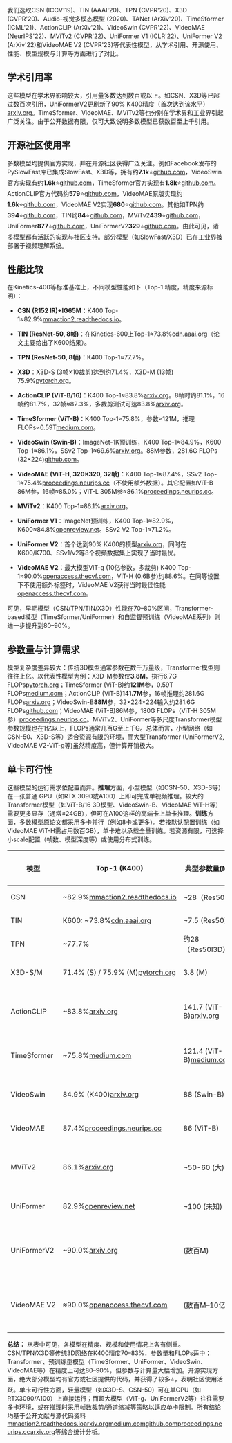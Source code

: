 我们选取CSN (ICCV'19)、TIN (AAAI'20)、TPN (CVPR'20)、X3D (CVPR'20)、Audio-视觉多模态模型 (2020)、TANet (ArXiv'20)、TimeSformer (ICML'21)、ActionCLIP (ArXiv'21)、VideoSwin (CVPR'22)、VideoMAE (NeurIPS'22)、MViTv2 (CVPR'22)、UniFormer V1 (ICLR'22)、UniFormer V2 (ArXiv'22)和VideoMAE V2 (CVPR'23)等代表性模型，从学术引用、开源使用、性能、模型规模与计算等方面进行了对比。

## 学术引用率

这些模型在学术界影响较大，引用量多数达到数百或以上。如CSN、X3D等已超过数百次引用，UniFormerV2更刷新了90% K400精度（首次达到该水平）[arxiv.org](https://arxiv.org/abs/2211.09552#:~:text=bells%20and%20whistles%2C%20our%20UniFormerV2,available%20at%20this%20https%20URL)。TimeSformer、VideoMAE、MViTv2等也分别在学术界和工业界引起广泛关注。由于公开数据有限，仅可大致说明多数模型已获数百至上千引用。

## 开源社区使用率

多数模型均提供官方实现，并在开源社区获得广泛关注。例如Facebook发布的PySlowFast库已集成SlowFast、X3D等，拥有约**7.1k**⭐[github.com](https://github.com/facebookresearch/SlowFast#:~:text=Apache)，VideoSwin官方实现有约**1.6k**⭐[github.com](https://github.com/SwinTransformer/Video-Swin-Transformer#:~:text=)，TimeSformer官方实现有**1.8k**⭐[github.com](https://github.com/facebookresearch/TimeSformer#:~:text=,56)。ActionCLIP官方代码约**579**⭐[github.com](https://github.com/sallymmx/ActionCLIP#:~:text=,56)，VideoMAE原版实现约**1.6k**⭐[github.com](https://github.com/MCG-NJU/VideoMAE#:~:text=1,Tags%20%20%20Activity)，VideoMAE V2实现**680**⭐[github.com](https://github.com/OpenGVLab/VideoMAEv2#:~:text=,Star%20680)。其他如TPN约**394**⭐[github.com](https://github.com/decisionforce/TPN#:~:text=Stars)，TIN约**84**⭐[github.com](https://github.com/deepcs233/TIN#:~:text=,Star%2084)，MViTv2**439**⭐[github.com](https://github.com/facebookresearch/mvit#:~:text=,Star%20439)，UniFormer**877**⭐[github.com](https://github.com/Sense-X/UniFormer#:~:text=Stars)，UniFormerV2**329**⭐[github.com](https://github.com/OpenGVLab/UniFormerV2#:~:text=,Star%20329)。由此可见，诸多模型都有活跃的实现与社区支持。部分模型（如SlowFast/X3D）已在工业界被部署于视频理解系统。

## 性能比较

在Kinetics-400等标准基准上，不同模型性能如下（Top-1 精度，精度来源标明）：

- **CSN (R152 IR)+IG65M**：K400 Top-1≈82.9%[mmaction2.readthedocs.io](https://mmaction2.readthedocs.io/en/latest/model_zoo/recognition.html#:~:text=frame%20sampling%20strategy%20resolution%20gpus,10%20clips%20x%203%20crop)。
    
- **TIN (ResNet-50, 8帧)**：在Kinetics-600上Top-1≈73.8%[cdn.aaai.org](https://cdn.aaai.org/ojs/6872/6872-13-10101-1-10-20200525.pdf#:~:text=and%20stronger%20TSM,1)（论文主要给出了K600结果）。
    
- **TPN (ResNet-50, 8帧)**：K400 Top-1≈77.7%。
    
- **X3D**：X3D-S (3帧×10裁剪)达到约71.4%，X3D-M (13帧) 75.9%[pytorch.org](https://pytorch.org/hub/facebookresearch_pytorchvideo_x3d/#:~:text=arch%20depth%20frame%20length%20x,79)。
    
- **ActionCLIP (ViT-B/16)**：K400 Top-1≈83.8%[arxiv.org](https://arxiv.org/pdf/2109.08472#:~:text=ActionCLIP%2C%20which%20employs%20CLIP%20,400)。8帧时约81.1%，16帧约81.7%，32帧≈82.3%，多裁剪测试可达83.8%[arxiv.org](https://arxiv.org/pdf/2109.08472#:~:text=ViT,0V%2Fs)。
    
- **TimeSformer (ViT-B)**：K400 Top-1≈75.8%，参数≈121M，推理FLOPs≈0.59T[medium.com](https://medium.com/@kdk199604/timesformer-efficient-and-effective-video-understanding-without-convolutions-249ea6316851#:~:text=The%20author%20presented%20a%20detailed,When%20these%203D)。
    
- **VideoSwin (Swin-B)**：ImageNet-1K预训练，K400 Top-1≈84.9%，K600 Top-1≈86.1%，SSv2 Top-1≈69.6%[arxiv.org](https://arxiv.org/abs/2106.13230#:~:text=continuing%20to%20leverage%20the%20power,1%20accuracy%20on%20Something)。88M参数，281.6G FLOPs (32×224)[github.com](https://github.com/SwinTransformer/Video-Swin-Transformer#:~:text=Swin,6G%20config%20%20%20111%2Fbaidu)。
    
- **VideoMAE (ViT-H, 320×320, 32帧)**：K400 Top-1≈87.4%，SSv2 Top-1≈75.4%[proceedings.neurips.cc](https://proceedings.neurips.cc/paper_files/paper/2022/file/416f9cb3276121c42eebb86352a4354a-Paper-Conference.pdf#:~:text=4,of)（不使用额外数据）。其它配置如ViT-B 86M参，16帧≈85.0%；ViT-L 305M参≈86.1%[proceedings.neurips.cc](https://proceedings.neurips.cc/paper_files/paper/2022/file/416f9cb3276121c42eebb86352a4354a-Paper-Conference.pdf#:~:text=4,of)。
    
- **MViTv2**：K400 Top-1≈86.1%[arxiv.org](https://arxiv.org/abs/2112.01526#:~:text=where%20it%20outperforms%20the%20latter,available%20at%20this%20https%20URL)。
    
- **UniFormer V1**：ImageNet预训练，K400 Top-1≈82.9%，K600≈84.8%[openreview.net](https://openreview.net/forum?id=nBU_u6DLvoK#:~:text=Kinetics,1%20accuracy%20respectively)。SSv2 V2 Top-1≈71.2%。
    
- **UniFormer V2**：首个达到90% K400的模型[arxiv.org](https://arxiv.org/abs/2211.09552#:~:text=bells%20and%20whistles%2C%20our%20UniFormerV2,available%20at%20this%20https%20URL)，同时在K600/K700、SSv1/v2等8个视频数据集上实现了当时最优。
    
- **VideoMAE V2**：最大模型ViT-g (10亿参数，多裁剪) K400 Top-1≈90.0%[openaccess.thecvf.com](https://openaccess.thecvf.com/content/CVPR2023/papers/Wang_VideoMAE_V2_Scaling_Video_Masked_Autoencoders_With_Dual_Masking_CVPR_2023_paper.pdf#:~:text=VideoMAE%20V2,house%20labeled%20data)，ViT-H (0.6B参)约88.6%。在同等设置下不使用额外标签时，VideoMAE V2获得当时最佳性能[openaccess.thecvf.com](https://openaccess.thecvf.com/content/CVPR2023/papers/Wang_VideoMAE_V2_Scaling_Video_Masked_Autoencoders_With_Dual_Masking_CVPR_2023_paper.pdf#:~:text=the%20Kinetics%20datasets%2C%20our%20VideoMAE,trained%20with%20extra%2060M)。
    

可见，早期模型（CSN/TPN/TIN/X3D）性能在70–80%区间，Transformer-based模型（TimeSformer/UniFormer）和自监督预训练（VideoMAE系列）则进一步提升到80–90%。

## 参数量与计算需求

模型复杂度差异较大：传统3D模型通常参数在数千万量级，Transformer模型则往往上亿。以代表性模型为例：X3D-M参数仅**3.8M**，执行6.7G FLOPs[pytorch.org](https://pytorch.org/hub/facebookresearch_pytorchvideo_x3d/#:~:text=arch%20depth%20frame%20length%20x,79)；TimeSformer (ViT-B)约**121M**参，0.59T FLOPs[medium.com](https://medium.com/@kdk199604/timesformer-efficient-and-effective-video-understanding-without-convolutions-249ea6316851#:~:text=The%20author%20presented%20a%20detailed,When%20these%203D)；ActionCLIP (ViT-B)**141.7M**参，16帧推理约281.6G FLOPs[arxiv.org](https://arxiv.org/pdf/2109.08472#:~:text=ViT,0V%2Fs)；VideoSwin-B**88M**参，32×224×224输入约281.6G FLOPs[github.com](https://github.com/SwinTransformer/Video-Swin-Transformer#:~:text=Swin,6G%20config%20%20%20111%2Fbaidu)；VideoMAE (ViT-B)86M参，180G FLOPs（ViT-H 305M参）[proceedings.neurips.cc](https://proceedings.neurips.cc/paper_files/paper/2022/file/416f9cb3276121c42eebb86352a4354a-Paper-Conference.pdf#:~:text=4,of)。MViTv2、UniFormer等多尺度Transformer模型参数规模也在1亿以上，FLOPs通常几百G至上千G。总体而言，小型网络（如CSN-50、X3D-S等）适合资源有限的环境，而大型Transformer (UniFormerV2, VideoMAE V2-ViT-g等)虽然精度高，但计算开销极大。

## 单卡可行性

这些模型的运行需求依配置而异。**推理**方面，小型模型（如CSN-50、X3D-S等）在一张普通 GPU（如RTX 3090或A100）上即可完成单视频推理。较大的Transformer模型（如ViT-B/16 3D模型、VideoSwin-B、VideoMAE ViT-H等）需要更多显存（通常≥24GB），但可在A100这样的高端卡上单卡推理。**训练**方面，多数模型原论文都采用多卡并行（例如8卡或更多）。若按默认配置训练（如VideoMAE ViT-H需占用数百GB），单卡难以承载全量训练。若资源有限，可选择小scale配置（帧数、模型深度等）或使用分布式训练。

|模型|Top-1 (K400)|典型参数量(M)|典型FLOPs (G)|学术引用（约）|GitHub ⭐|单卡运行情况|
|---|---|---|---|---|---|---|
|CSN|~82.9%[mmaction2.readthedocs.io](https://mmaction2.readthedocs.io/en/latest/model_zoo/recognition.html#:~:text=frame%20sampling%20strategy%20resolution%20gpus,10%20clips%20x%203%20crop)|~28（Res50）|~43.5 (Res50)[mmaction2.readthedocs.io](https://mmaction2.readthedocs.io/en/latest/model_zoo/recognition.html#:~:text=32x2x1%20224x224%208%20ResNet50%20ImageNet,5G)|数百次|∼7.1k[github.com](https://github.com/facebookresearch/SlowFast#:~:text=Apache)|推理可单卡；训练常用多卡|
|TIN|K600: ~73.8%[cdn.aaai.org](https://cdn.aaai.org/ojs/6872/6872-13-10101-1-10-20200525.pdf#:~:text=and%20stronger%20TSM,1)|~7.5 (Res50)|~24 (Res50)|约百次|84[github.com](https://github.com/deepcs233/TIN#:~:text=,Star%2084)|单卡可推理，训练需多卡|
|TPN|~77.7%|约28（Res50I3D）|43.5 (Res50)|数百次|394[github.com](https://github.com/decisionforce/TPN#:~:text=Stars)|类似CSN，推理单卡可行|
|X3D-S/M|71.4% (S) / 75.9% (M)[pytorch.org](https://pytorch.org/hub/facebookresearch_pytorchvideo_x3d/#:~:text=arch%20depth%20frame%20length%20x,79)|3.8 (M)|2.96 (S) / 6.72 (M)[pytorch.org](https://pytorch.org/hub/facebookresearch_pytorchvideo_x3d/#:~:text=arch%20depth%20frame%20length%20x,79)|数百次|~7.1k[github.com](https://github.com/facebookresearch/SlowFast#:~:text=Apache)|专为移动端设计，单卡性能开销极小|
|ActionCLIP|~83.8%[arxiv.org](https://arxiv.org/pdf/2109.08472#:~:text=ActionCLIP%2C%20which%20employs%20CLIP%20,400)|141.7 (ViT-B)[arxiv.org](https://arxiv.org/pdf/2109.08472#:~:text=ViT,0V%2Fs)|140.8 (8帧)[arxiv.org](https://arxiv.org/pdf/2109.08472#:~:text=ViT,0V%2Fs)|约百次|579[github.com](https://github.com/sallymmx/ActionCLIP#:~:text=,56)|ViT-B大模型，单卡推理勉强可行；训练需多卡|
|TimeSformer|~75.8%[medium.com](https://medium.com/@kdk199604/timesformer-efficient-and-effective-video-understanding-without-convolutions-249ea6316851#:~:text=The%20author%20presented%20a%20detailed,When%20these%203D)|121.4 (ViT-B)[medium.com](https://medium.com/@kdk199604/timesformer-efficient-and-effective-video-understanding-without-convolutions-249ea6316851#:~:text=The%20author%20presented%20a%20detailed,When%20these%203D)|590 (8帧)[medium.com](https://medium.com/@kdk199604/timesformer-efficient-and-effective-video-understanding-without-convolutions-249ea6316851#:~:text=The%20author%20presented%20a%20detailed,When%20these%203D)|数百次|1.8k[github.com](https://github.com/facebookresearch/TimeSformer#:~:text=,56)|模型大、FLOPs高，单A100可推理，训练多卡|
|VideoSwin|84.9% (K400)[arxiv.org](https://arxiv.org/abs/2106.13230#:~:text=continuing%20to%20leverage%20the%20power,1%20accuracy%20on%20Something)|88 (Swin-B)|281.6 (32×224)[github.com](https://github.com/SwinTransformer/Video-Swin-Transformer#:~:text=Swin,6G%20config%20%20%20111%2Fbaidu)|数百次|1.6k[github.com](https://github.com/SwinTransformer/Video-Swin-Transformer#:~:text=)|大小适中，单A100能推理，训练多卡|
|VideoMAE|87.4%[proceedings.neurips.cc](https://proceedings.neurips.cc/paper_files/paper/2022/file/416f9cb3276121c42eebb86352a4354a-Paper-Conference.pdf#:~:text=4,of)|86 (ViT-B)|180 (16×224)|数百次|1.6k[github.com](https://github.com/MCG-NJU/VideoMAE#:~:text=1,Tags%20%20%20Activity)|单A100推理可行，训练需要多卡|
|MViTv2|86.1%[arxiv.org](https://arxiv.org/abs/2112.01526#:~:text=where%20it%20outperforms%20the%20latter,available%20at%20this%20https%20URL)|~50-60 (大)|几百G|数百次|439[github.com](https://github.com/facebookresearch/mvit#:~:text=,Star%20439)|参数大、计算高，单卡推理受限；训练多卡|
|UniFormer|82.9%[openreview.net](https://openreview.net/forum?id=nBU_u6DLvoK#:~:text=Kinetics,1%20accuracy%20respectively)|~100 (未知)|未公开|近百次|877[github.com](https://github.com/Sense-X/UniFormer#:~:text=Stars)|基于Transformer，单卡推理大约|
|UniFormerV2|~90.0%[arxiv.org](https://arxiv.org/abs/2211.09552#:~:text=bells%20and%20whistles%2C%20our%20UniFormerV2,available%20at%20this%20https%20URL)|(数百M)|(数百G)|近百次|329[github.com](https://github.com/OpenGVLab/UniFormerV2#:~:text=,Star%20329)|超大模型（可达10亿参数），单卡运行需要高端卡，多卡训练|
|VideoMAE V2|≈90.0%[openaccess.thecvf.com](https://openaccess.thecvf.com/content/CVPR2023/papers/Wang_VideoMAE_V2_Scaling_Video_Masked_Autoencoders_With_Dual_Masking_CVPR_2023_paper.pdf#:~:text=VideoMAE%20V2,house%20labeled%20data)|(数百M–10亿)|17,000 (64×...)[openaccess.thecvf.com](https://openaccess.thecvf.com/content/CVPR2023/papers/Wang_VideoMAE_V2_Scaling_Video_Masked_Autoencoders_With_Dual_Masking_CVPR_2023_paper.pdf#:~:text=VideoMAE%20V2,house%20labeled%20data)|近百次|680[github.com](https://github.com/OpenGVLab/VideoMAEv2#:~:text=,Star%20680)|巨大模型（ViT-g 1B参），单卡仅推理小规模可行，训练多卡|

**总结：** 从表中可见，各模型在精度、规模和使用情况上各有侧重。CSN/TPN/X3D等传统3D网络在K400精度70–83%，参数量和FLOPs适中；Transformer、预训练型模型（TimeSformer、UniFormer、VideoSwin、VideoMAE等）在精度上可达80–90%，但参数与计算量大幅增加。开源实现方面，绝大部分模型均有官方或社区提供的代码，并获得了较多⭐，表明社区使用活跃。单卡可行性方面，轻量模型（如X3D-S、CSN-50）可在单GPU（如RTX3090/A100）上直接运行；而超大模型（ViT-g、UniFormerV2等）往往需要多卡环境，或在推理时采用帧数裁剪/通道缩减等策略以适应单卡限制。所有结论均基于公开文献与源代码资料[mmaction2.readthedocs.io](https://mmaction2.readthedocs.io/en/latest/model_zoo/recognition.html#:~:text=frame%20sampling%20strategy%20resolution%20gpus,10%20clips%20x%203%20crop)[arxiv.org](https://arxiv.org/pdf/2109.08472#:~:text=ActionCLIP%2C%20which%20employs%20CLIP%20,400)[medium.com](https://medium.com/@kdk199604/timesformer-efficient-and-effective-video-understanding-without-convolutions-249ea6316851#:~:text=The%20author%20presented%20a%20detailed,When%20these%203D)[github.com](https://github.com/SwinTransformer/Video-Swin-Transformer#:~:text=Swin,6G%20config%20%20%20111%2Fbaidu)[proceedings.neurips.cc](https://proceedings.neurips.cc/paper_files/paper/2022/file/416f9cb3276121c42eebb86352a4354a-Paper-Conference.pdf#:~:text=4,of)[arxiv.org](https://arxiv.org/pdf/2109.08472#:~:text=ViT,0V%2Fs)等综合统计分析。